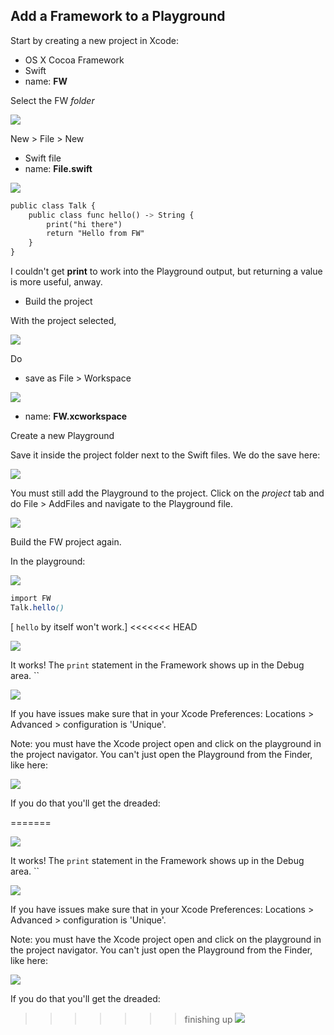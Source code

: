 ## Add a Framework to a Playground

Start by creating a new project in Xcode:

* OS X Cocoa Framework
* Swift
* name: **FW**

Select the FW *folder*

![](figs/folder_selected.png)

New > File > New

* Swift file
* name: **File.swift**

![](figs/new_Swift_file.png)

```css
public class Talk {
    public class func hello() -> String {
        print("hi there")
        return "Hello from FW"
    }
}
```

I couldn't get **print** to work into the Playground output, but returning a value is more useful, anway.

* Build the project

With the project selected, 

![](figs/project_selected.png)

Do 

* save as File > Workspace

![](figs/save_workspace.png) 

* name:  **FW.xcworkspace**

Create a new Playground

Save it inside the project folder next to the Swift files.  We do the save here:

![](figs/add_to_project.png)

You must still add the Playground to the project.  Click on the *project* tab and do File > AddFiles and navigate to the Playground file.

![](figs/save_playground.png)
 
Build the FW project again.

In the playground:

![](figs/in_playground.png)

```css
import FW
Talk.hello()
```

[ ``hello`` by itself won't work.]
<<<<<<< HEAD

![](figs/not_just_hello.png)

It works!  The ``print`` statement  in the Framework shows up in the Debug area.  ``

![](figs/playground_talks.png)

If you have issues make sure that in your
Xcode Preferences:  Locations > Advanced > configuration is 'Unique'.

Note:  you must have the Xcode project open and click on the playground in the project navigator.  You can't just open the Playground from the Finder, like here:

![](figs/save_playground.png)

If you do that you'll get the dreaded:

=======

![](figs/not_just_hello.png)

It works!  The ``print`` statement  in the Framework shows up in the Debug area.  ``

![](figs/playground_talks.png)

If you have issues make sure that in your
Xcode Preferences:  Locations > Advanced > configuration is 'Unique'.

Note:  you must have the Xcode project open and click on the playground in the project navigator.  You can't just open the Playground from the Finder, like here:

![](figs/save_playground.png)

If you do that you'll get the dreaded:

>>>>>>> finishing up
![](figs/no_such_module.png)
